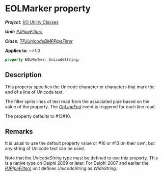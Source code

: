 # EOLMarker property

***Project:*** [I/O Utility Classes](../API.md)

***Unit:*** [_PJPipeFilters_](./PJPipeFilters.md)

***Class:*** [_TPJUnicodeBMPPipeFilter_](./TPJUnicodeBMPPipeFilter.md)

**Applies to:** ~>1.0

```pascal
property EOLMarker: UnicodeString;
```

## Description

This property specifies the Unicode character or characters that mark the end of a line of Unicode text.

The filter splits lines of text read from the associated pipe based on the value of the property. The [_OnLineEnd_](./TPJUnicodeBMPPipeFilter-OnLineEnd.md) event is triggered for each line read.

The property defaults to #13#10.

## Remarks

It is usual to use the default property value or #10 or #13 on their own, but any string of Unicode text can be used.

Note that the _UnicodeString_ type must be defined to use this property. This is a native type on Delphi 2009 or later. For Delphi 2007 and earlier the [_PJPipeFilters_](./PJPipeFilters.md) unit defines _UnicodeString_ as _WideString_.
